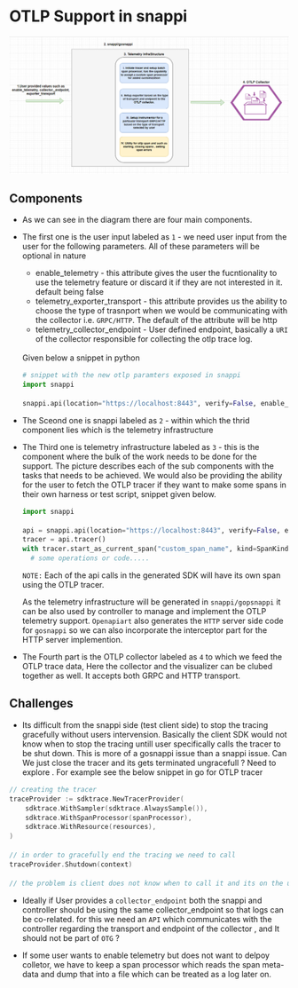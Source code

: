 # OTLP Support in snappi


<img title="design" alt="design" src="otlp.PNG">


## Components

* As we can see in the diagram there are four main components.

* The first one is the user input labeled as `1` -  we need user input from the user for the following parameters. All of these parameters will be optional in nature
    * enable_telemetry - this attribute gives the user the fucntionality to use the telemetry feature or discard it if they are not interested in it. default being false
    * telemetry_exporter_transport - this attribute provides us the ability to choose the type of trasnport when we would be communicating with the collector i.e. `GRPC/HTTP`. The default of the attribute will be http
    * telemetry_collector_endpoint - User defined endpoint, basically a `URI` of the collector responsible for collecting the otlp trace log.

  <br/>
  Given below a snippet in python
  <br/>

  ```python
  # snippet with the new otlp paramters exposed in snappi
  import snappi

  snappi.api(location="https://localhost:8443", verify=False, enable_telemetry=True, telemetry_collector_endpoint="https://localhost:4318")
  ```

* The Sceond one is snappi labeled as `2` - within which the thrid component lies which is the telemetry infrastructure

* The Third one is telemetry infrastructure labeled as `3` - this is the component where the bulk of the work needs to be done for the support.
  The picture describes each of the sub components with the tasks that needs to be achieved. We would also be providing the ability for the user to fetch the OTLP tracer if they want to make some spans in their own harness or test script, snippet given below.
  
  ```python
  import snappi

  api = snappi.api(location="https://localhost:8443", verify=False, enable_telemetry=True, telemetry_collector_endpoint="https://localhost:4318")
  tracer = api.tracer()
  with tracer.start_as_current_span("custom_span_name", kind=SpanKind.CLIENT)
    # some operations or code.....
  ```

  `NOTE:` Each of the api calls in the generated SDK will have its own span using the OTLP tracer.

  As the telemetry infrastructure will be generated in `snappi/gopsnappi` it can be also used by controller to manage and implement the OTLP telemetry support.
  `Openapiart` also generates the `HTTP` server side code for `gosnappi` so we can also incorporate the interceptor part for the HTTP server implemention.

* The Fourth part is the OTLP collector labeled as `4` to which we feed the OTLP trace data, Here the collector and the visualizer can be clubed together as well.
It accepts both GRPC and HTTP transport.


## Challenges

* Its difficult from the snappi side (test client side) to stop the tracing gracefully without users intervension.
Basically the client SDK would not know when to stop the tracing untill user specifically calls the tracer to be shut down. This is more of a gosnappi issue than a snappi issue. Can We just close the tracer and its gets terminated ungracefull ? Need to explore .
For example see the below snippet in go for OTLP tracer

```go
// creating the tracer 
traceProvider := sdktrace.NewTracerProvider(
    sdktrace.WithSampler(sdktrace.AlwaysSample()),
    sdktrace.WithSpanProcessor(spanProcessor),
    sdktrace.WithResource(resources),
)

// in order to gracefully end the tracing we need to call 
traceProvider.Shutdown(context)

// the problem is client does not know when to call it and its on the user to call it ?
```

* Ideally if User provides a `collector_endpoint` both the snappi and controller should be using the same collector_endpoint so that logs can be co-related.
for this we need an `API` which communicates with the controller regarding the transport and endpoint of the collector , and It should not be part of `OTG` ?

* If some user wants to enable telemetry but does not want to delpoy colletor, we have to keep a span processor which reads the span meta-data and dump that into a file which can be treated as a log later on.
